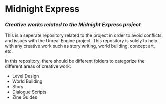 # Midnight Express
### *Creative works related to the Midnight Express project*
This is a seperate repository related to the project in order to avoid conflicts and issues with the Unreal Engine project. This repository is solely to help with any creative work such as story writing, world building, concept art, etc.

In this repository, there should be different folders to categorize the different areas of creative work:
- Level Design
- World Building
- Story
- Dialogue Scripts
- Zine Guides
